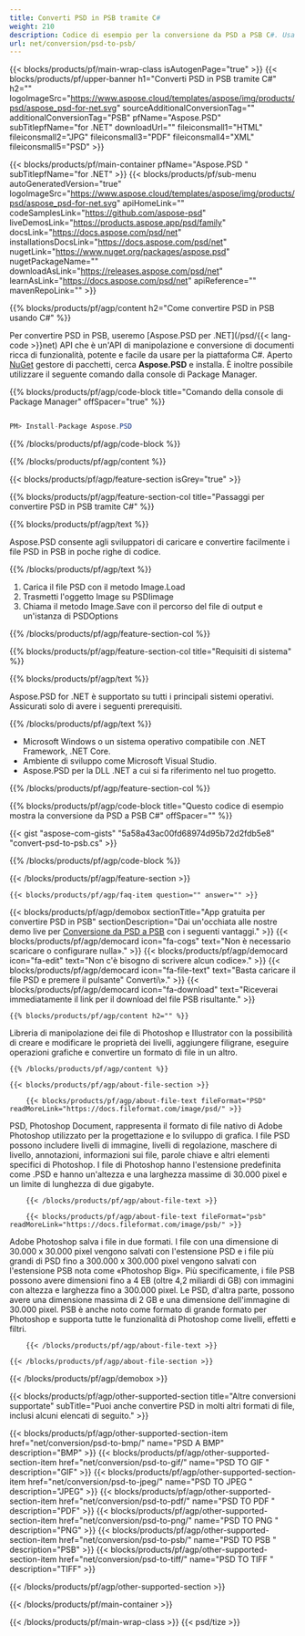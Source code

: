```yaml
---
title: Converti PSD in PSB tramite C#
weight: 210
description: Codice di esempio per la conversione da PSD a PSB C#. Usa il codice di esempio API per la conversione batch di file PSD in PSB all'interno di VB.NET, ASP.Net o qualsiasi applicazione basata su .NET.
url: net/conversion/psd-to-psb/
---
```


{{< blocks/products/pf/main-wrap-class isAutogenPage="true" >}}
{{< blocks/products/pf/upper-banner h1="Converti PSD in PSB tramite C#" h2="" logoImageSrc="https://www.aspose.cloud/templates/aspose/img/products/psd/aspose_psd-for-net.svg" sourceAdditionalConversionTag="" additionalConversionTag="PSB" pfName="Aspose.PSD" subTitlepfName="for .NET" downloadUrl="" fileiconsmall1="HTML" fileiconsmall2="JPG" fileiconsmall3="PDF" fileiconsmall4="XML" fileiconsmall5="PSD" >}}

{{< blocks/products/pf/main-container pfName="Aspose.PSD " subTitlepfName="for .NET" >}}
{{< blocks/products/pf/sub-menu autoGeneratedVersion="true" logoImageSrc="https://www.aspose.cloud/templates/aspose/img/products/psd/aspose_psd-for-net.svg" apiHomeLink="" codeSamplesLink="https://github.com/aspose-psd" liveDemosLink="https://products.aspose.app/psd/family" docsLink="https://docs.aspose.com/psd/net" installationsDocsLink="https://docs.aspose.com/psd/net" nugetLink="https://www.nuget.org/packages/aspose.psd" nugetPackageName="" downloadAsLink="https://releases.aspose.com/psd/net" learnAsLink="https://docs.aspose.com/psd/net" apiReference="" mavenRepoLink="" >}}

{{% blocks/products/pf/agp/content h2="Come convertire PSD in PSB usando C#" %}}

 Per convertire PSD in PSB, useremo
 [Aspose.PSD per .NET](/psd/{{< lang-code >}}net) 
 API che è un'API di manipolazione e conversione di documenti ricca di funzionalità, potente e facile da usare per la piattaforma C#. Aperto
 [NuGet](https://www.nuget.org/packages/aspose.psd) 
 gestore di pacchetti, cerca
 **Aspose.PSD** 
 e installa. È inoltre possibile utilizzare il seguente comando dalla console di Package Manager.

{{% blocks/products/pf/agp/code-block title="Comando della console di Package Manager" offSpacer="true" %}}

```cs

PM> Install-Package Aspose.PSD

```

{{% /blocks/products/pf/agp/code-block %}}

{{% /blocks/products/pf/agp/content %}}

{{< blocks/products/pf/agp/feature-section isGrey="true" >}}

{{% blocks/products/pf/agp/feature-section-col title="Passaggi per convertire PSD in PSB tramite C#" %}}

{{% blocks/products/pf/agp/text %}}

 Aspose.PSD consente agli sviluppatori di caricare e convertire facilmente i file PSD in PSB in poche righe di codice.

{{% /blocks/products/pf/agp/text %}}

1. Carica il file PSD con il metodo Image.Load
1. Trasmetti l'oggetto Image su PSDIimage
1. Chiama il metodo Image.Save con il percorso del file di output e un'istanza di PSDOptions

{{% /blocks/products/pf/agp/feature-section-col %}}

{{% blocks/products/pf/agp/feature-section-col title="Requisiti di sistema" %}}

{{% blocks/products/pf/agp/text %}}

 Aspose.PSD for .NET è supportato su tutti i principali sistemi operativi. Assicurati solo di avere i seguenti prerequisiti.

{{% /blocks/products/pf/agp/text %}}

- Microsoft Windows o un sistema operativo compatibile con .NET Framework, .NET Core.
- Ambiente di sviluppo come Microsoft Visual Studio.
- Aspose.PSD per la DLL .NET a cui si fa riferimento nel tuo progetto.

{{% /blocks/products/pf/agp/feature-section-col %}}

{{% blocks/products/pf/agp/code-block title="Questo codice di esempio mostra la conversione da PSD a PSB C#" offSpacer="" %}}

{{< gist "aspose-com-gists" "5a58a43ac00fd68974d95b72d2fdb5e8" "convert-psd-to-psb.cs" >}}

{{% /blocks/products/pf/agp/code-block %}}

{{< /blocks/products/pf/agp/feature-section >}}

    {{< blocks/products/pf/agp/faq-item question="" answer="" >}}
 

<!-- aboutfile Starts -->

{{< blocks/products/pf/agp/demobox sectionTitle="App gratuita per convertire PSD in PSB" sectionDescription="Dai un'occhiata alle nostre demo live per [Conversione da PSD a PSB](https://products.aspose.app/psd/conversion/psd-to-psb) con i seguenti vantaggi." >}}
        {{< blocks/products/pf/agp/democard icon="fa-cogs" text="Non è necessario scaricare o configurare nulla»." >}}
        {{< blocks/products/pf/agp/democard icon="fa-edit" text="Non c'è bisogno di scrivere alcun codice»." >}}
        {{< blocks/products/pf/agp/democard icon="fa-file-text" text="Basta caricare il file PSD e premere il pulsante\" Converti\»." >}}
        {{< blocks/products/pf/agp/democard icon="fa-download" text="Riceverai immediatamente il link per il download del file PSB risultante." >}}

    {{% blocks/products/pf/agp/content h2="" %}}

 Libreria di manipolazione dei file di Photoshop e Illustrator con la possibilità di creare e modificare le proprietà dei livelli, aggiungere filigrane, eseguire operazioni grafiche e convertire un formato di file in un altro.



    {{% /blocks/products/pf/agp/content %}}

    {{< blocks/products/pf/agp/about-file-section >}}

        {{< blocks/products/pf/agp/about-file-text fileFormat="PSD" readMoreLink="https://docs.fileformat.com/image/psd/" >}}
PSD, Photoshop Document, rappresenta il formato di file nativo di Adobe Photoshop utilizzato per la progettazione e lo sviluppo di grafica. I file PSD possono includere livelli di immagine, livelli di regolazione, maschere di livello, annotazioni, informazioni sui file, parole chiave e altri elementi specifici di Photoshop. I file di Photoshop hanno l'estensione predefinita come .PSD e hanno un'altezza e una larghezza massime di 30.000 pixel e un limite di lunghezza di due gigabyte.

        {{< /blocks/products/pf/agp/about-file-text >}}

        {{< blocks/products/pf/agp/about-file-text fileFormat="psb" readMoreLink="https://docs.fileformat.com/image/psb/" >}}
Adobe Photoshop salva i file in due formati. I file con una dimensione di 30.000 x 30.000 pixel vengono salvati con l'estensione PSD e i file più grandi di PSD fino a 300.000 x 300.000 pixel vengono salvati con l'estensione PSB nota come «Photoshop Big». Più specificamente, i file PSB possono avere dimensioni fino a 4 EB (oltre 4,2 miliardi di GB) con immagini con altezza e larghezza fino a 300.000 pixel. Le PSD, d'altra parte, possono avere una dimensione massima di 2 GB e una dimensione dell'immagine di 30.000 pixel. PSB è anche noto come formato di grande formato per Photoshop e supporta tutte le funzionalità di Photoshop come livelli, effetti e filtri.

        {{< /blocks/products/pf/agp/about-file-text >}}

    {{< /blocks/products/pf/agp/about-file-section >}}

{{< /blocks/products/pf/agp/demobox >}}

<!-- aboutfile Ends -->

{{< blocks/products/pf/agp/other-supported-section title="Altre conversioni supportate" subTitle="Puoi anche convertire PSD in molti altri formati di file, inclusi alcuni elencati di seguito." >}}

{{< blocks/products/pf/agp/other-supported-section-item href="net/conversion/psd-to-bmp/" name="PSD A BMP" description="BMP" >}}
{{< blocks/products/pf/agp/other-supported-section-item href="net/conversion/psd-to-gif/" name="PSD TO GIF " description="GIF" >}}
{{< blocks/products/pf/agp/other-supported-section-item href="net/conversion/psd-to-jpeg/" name="PSD TO JPEG " description="JPEG" >}}
{{< blocks/products/pf/agp/other-supported-section-item href="net/conversion/psd-to-pdf/" name="PSD TO PDF " description="PDF" >}}
{{< blocks/products/pf/agp/other-supported-section-item href="net/conversion/psd-to-png/" name="PSD TO PNG " description="PNG" >}}
{{< blocks/products/pf/agp/other-supported-section-item href="net/conversion/psd-to-psb/" name="PSD TO PSB " description="PSB" >}}
{{< blocks/products/pf/agp/other-supported-section-item href="net/conversion/psd-to-tiff/" name="PSD TO TIFF " description="TIFF" >}}

{{< /blocks/products/pf/agp/other-supported-section >}}

{{< /blocks/products/pf/main-container >}}
    
{{< /blocks/products/pf/main-wrap-class >}}
{{< psd/tize >}}
